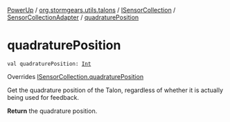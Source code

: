 [PowerUp](../../../index.md) / [org.stormgears.utils.talons](../../index.md) / [ISensorCollection](../index.md) / [SensorCollectionAdapter](index.md) / [quadraturePosition](./quadrature-position.md)

# quadraturePosition

`val quadraturePosition: `[`Int`](https://kotlinlang.org/api/latest/jvm/stdlib/kotlin/-int/index.html)

Overrides [ISensorCollection.quadraturePosition](../quadrature-position.md)

Get the quadrature position of the Talon, regardless of whether
it is actually being used for feedback.

**Return**
the quadrature position.

